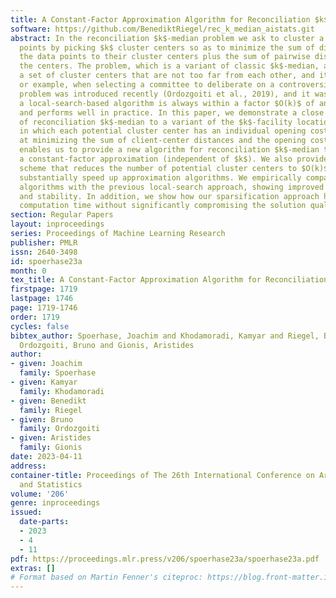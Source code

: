 ```yaml
---
title: A Constant-Factor Approximation Algorithm for Reconciliation $k$-Median
software: https://github.com/BenediktRiegel/rec_k_median_aistats.git
abstract: In the reconciliation $k$-median problem we ask to cluster a set of data
  points by picking $k$ cluster centers so as to minimize the sum of distances of
  the data points to their cluster centers plus the sum of pairwise distances between
  the centers. The problem, which is a variant of classic $k$-median, aims to find
  a set of cluster centers that are not too far from each other, and it has applications,
  or example, when selecting a committee to deliberate on a controversial topic. This
  problem was introduced recently (Ordozgoiti et al., 2019), and it was shown that
  a local-search-based algorithm is always within a factor $O(k)$ of an optimum solution
  and performs well in practice. In this paper, we demonstrate a close connection
  of reconciliation $k$-median to a variant of the $k$-facility location problem,
  in which each potential cluster center has an individual opening cost and we aim
  at minimizing the sum of client-center distances and the opening costs. This connection
  enables us to provide a new algorithm for reconciliation $k$-median that yields
  a constant-factor approximation (independent of $k$). We also provide a sparsification
  scheme that reduces the number of potential cluster centers to $O(k)$ in order to
  substantially speed up approximation algorithms. We empirically compare our new
  algorithms with the previous local-search approach, showing improved performance
  and stability. In addition, we show how our sparsification approach helps to reduce
  computation time without significantly compromising the solution quality.
section: Regular Papers
layout: inproceedings
series: Proceedings of Machine Learning Research
publisher: PMLR
issn: 2640-3498
id: spoerhase23a
month: 0
tex_title: A Constant-Factor Approximation Algorithm for Reconciliation $k$-Median
firstpage: 1719
lastpage: 1746
page: 1719-1746
order: 1719
cycles: false
bibtex_author: Spoerhase, Joachim and Khodamoradi, Kamyar and Riegel, Benedikt and
  Ordozgoiti, Bruno and Gionis, Aristides
author:
- given: Joachim
  family: Spoerhase
- given: Kamyar
  family: Khodamoradi
- given: Benedikt
  family: Riegel
- given: Bruno
  family: Ordozgoiti
- given: Aristides
  family: Gionis
date: 2023-04-11
address:
container-title: Proceedings of The 26th International Conference on Artificial Intelligence
  and Statistics
volume: '206'
genre: inproceedings
issued:
  date-parts:
  - 2023
  - 4
  - 11
pdf: https://proceedings.mlr.press/v206/spoerhase23a/spoerhase23a.pdf
extras: []
# Format based on Martin Fenner's citeproc: https://blog.front-matter.io/posts/citeproc-yaml-for-bibliographies/
---
```


